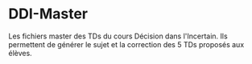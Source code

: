 # DDI-Master
Les fichiers master des TDs du cours Décision dans l'Incertain.
Ils permettent de générer le sujet et la correction des 5 TDs
proposés aux élèves.

